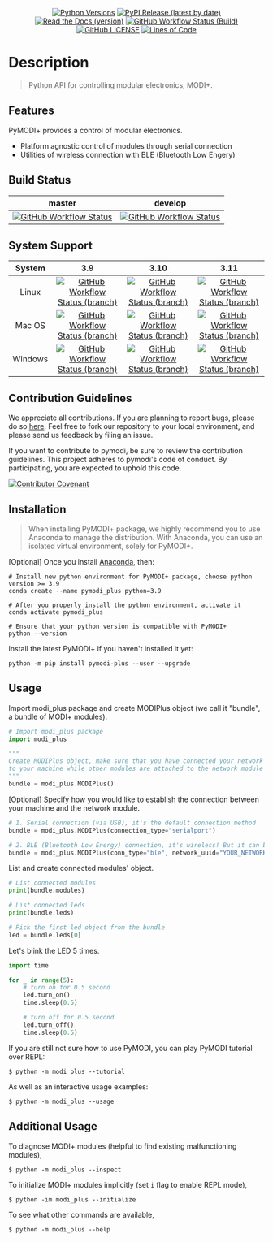 <div align="center">

[![Python Versions](https://img.shields.io/pypi/pyversions/pymodi-plus.svg?style=flat-square)](https://pypi.python.org/pypi/pymodi-plus)
[![PyPI Release (latest by date)](https://img.shields.io/github/v/release/LUXROBO/pymodi-plus?style=flat-square)](https://pypi.python.org/pypi/pymodi-plus)
[![Read the Docs (version)](https://img.shields.io/readthedocs/pymodi-plus/latest?style=flat-square)](https://pymodi-plus.readthedocs.io/en/latest/?badge=master)
[![GitHub Workflow Status (Build)](https://img.shields.io/github/workflow/status/LUXROBO/pymodi-plus/Build%20Status/master?style=flat-square)](https://github.com/LUXROBO/pymodi-plus/actions)
[![GitHub LICENSE](https://img.shields.io/github/license/LUXROBO/pymodi-plus?style=flat-square&color=blue)](https://github.com/LUXROBO/pymodi-plus/blob/master/LICENSE)
[![Lines of Code](https://img.shields.io/tokei/lines/github/LUXROBO/pymodi-plus?style=flat-square)](https://github.com/LUXROBO/pymodi-plus/tree/master/modi_plus)

</div>

Description
===========
> Python API for controlling modular electronics, MODI+.


Features
--------
PyMODI+ provides a control of modular electronics.
* Platform agnostic control of modules through serial connection
* Utilities of wireless connection with BLE (Bluetooth Low Engery)

Build Status
------------
|master|develop|
|:---:|:---:|
| [![GitHub Workflow Status](https://img.shields.io/github/workflow/status/LUXROBO/pymodi-plus/Build%20Status?label=master&branch=master&logo=github&style=flat-square)](https://github.com/LUXROBO/pymodi-plus/actions) | [![GitHub Workflow Status](https://img.shields.io/github/workflow/status/LUXROBO/pymodi-plus/Build%20Status?label=develop&branch=develop&logo=github&style=flat-square)](https://github.com/LUXROBO/pymodi-plus/actions)

System Support
--------------
| System | 3.9 | 3.10 | 3.11 |
| :---: | :---: | :---: | :---: |
| Linux | [![GitHub Workflow Status (branch)](https://img.shields.io/github/workflow/status/LUXROBO/pymodi-plus/Unit%20Test%20(Ubuntu)/master?label=Unit%20Test%20%28Ubuntu%29&logo=github&style=flat-square)](https://github.com/LUXROBO/pymodi-plus/actions) | [![GitHub Workflow Status (branch)](https://img.shields.io/github/workflow/status/LUXROBO/pymodi-plus/Unit%20Test%20(Ubuntu)/master?label=Unit%20Test%20%28Ubuntu%29&logo=github&style=flat-square)](https://github.com/LUXROBO/pymodi-plus/actions) |[![GitHub Workflow Status (branch)](https://img.shields.io/github/workflow/status/LUXROBO/pymodi-plus/Unit%20Test%20(Ubuntu)/master?label=Unit%20Test%20%28Ubuntu%29&logo=github&style=flat-square)](https://github.com/LUXROBO/pymodi-plus/actions)
| Mac OS | [![GitHub Workflow Status (branch)](https://img.shields.io/github/workflow/status/LUXROBO/pymodi-plus/Unit%20Test%20(macOS)/master?label=Unit%20Test%20%28macOS%29&logo=github&style=flat-square)](https://github.com/LUXROBO/pymodi-plus/actions) |[![GitHub Workflow Status (branch)](https://img.shields.io/github/workflow/status/LUXROBO/pymodi-plus/Unit%20Test%20(macOS)/master?label=Unit%20Test%20%28macOS%29&logo=github&style=flat-square)](https://github.com/LUXROBO/pymodi-plus/actions) | [![GitHub Workflow Status (branch)](https://img.shields.io/github/workflow/status/LUXROBO/pymodi-plus/Unit%20Test%20(macOS)/master?label=Unit%20Test%20%28macOS%29&logo=github&style=flat-square)](https://github.com/LUXROBO/pymodi-plus/actions)
| Windows | [![GitHub Workflow Status (branch)](https://img.shields.io/github/workflow/status/LUXROBO/pymodi-plus/Unit%20Test%20(Windows)/master?label=Unit%20Test%20%28Windows%29&logo=github&style=flat-square)](https://github.com/LUXROBO/pymodi-plus/actions) | [![GitHub Workflow Status (branch)](https://img.shields.io/github/workflow/status/LUXROBO/pymodi-plus/Unit%20Test%20(Windows)/master?label=Unit%20Test%20%28Windows%29&logo=github&style=flat-square)](https://github.com/LUXROBO/pymodi-plus/actions) | [![GitHub Workflow Status (branch)](https://img.shields.io/github/workflow/status/LUXROBO/pymodi-plus/Unit%20Test%20(Windows)/master?label=Unit%20Test%20%28Windows%29&logo=github&style=flat-square)](https://github.com/LUXROBO/pymodi-plus/actions)

Contribution Guidelines
-----------------------
We appreciate all contributions. If you are planning to report bugs, please do so [here](https://github.com/LUXROBO/pymodi/issues). Feel free to fork our repository to your local environment, and please send us feedback by filing an issue.

If you want to contribute to pymodi, be sure to review the contribution guidelines. This project adheres to pymodi's code of conduct. By participating, you are expected to uphold this code.

[![Contributor Covenant](https://img.shields.io/badge/Contributor%20Covenant-v2.0%20adopted-ff69b4.svg?style=flat-square)](CODE_OF_CONDUCT.md)

Installation
------------
> When installing PyMODI+ package, we highly recommend you to use Anaconda to manage the distribution.
> With Anaconda, you can use an isolated virtual environment, solely for PyMODI+.

[Optional] Once you install [Anaconda](https://docs.anaconda.com/anaconda/install/), then:
```
# Install new python environment for PyMODI+ package, choose python version >= 3.9
conda create --name pymodi_plus python=3.9

# After you properly install the python environment, activate it
conda activate pymodi_plus

# Ensure that your python version is compatible with PyMODI+
python --version
```

Install the latest PyMODI+ if you haven't installed it yet:
```
python -m pip install pymodi-plus --user --upgrade
```

Usage
-----
Import modi_plus package and create MODIPlus object (we call it "bundle", a bundle of MODI+ modules).
```python
# Import modi_plus package
import modi_plus

"""
Create MODIPlus object, make sure that you have connected your network module
to your machine while other modules are attached to the network module
"""
bundle = modi_plus.MODIPlus()
```

[Optional] Specify how you would like to establish the connection between your machine and the network module.
```python
# 1. Serial connection (via USB), it's the default connection method
bundle = modi_plus.MODIPlus(connection_type="serialport")

# 2. BLE (Bluetooth Low Energy) connection, it's wireless! But it can be slow :(
bundle = modi_plus.MODIPlus(conn_type="ble", network_uuid="YOUR_NETWORK_MODULE_UUID")
```

List and create connected modules' object.
```python
# List connected modules
print(bundle.modules)

# List connected leds
print(bundle.leds)

# Pick the first led object from the bundle
led = bundle.leds[0]
```

Let's blink the LED 5 times.
```python
import time

for _ in range(5):
    # turn on for 0.5 second
    led.turn_on()
    time.sleep(0.5)

    # turn off for 0.5 second
    led.turn_off()
    time.sleep(0.5)
```

If you are still not sure how to use PyMODI, you can play PyMODI tutorial over REPL:
```
$ python -m modi_plus --tutorial
```
As well as an interactive usage examples:
```
$ python -m modi_plus --usage
```

Additional Usage
----------------
To diagnose MODI+ modules (helpful to find existing malfunctioning modules),
```
$ python -m modi_plus --inspect
```

To initialize MODI+ modules implicitly (set `i` flag to enable REPL mode),
```
$ python -im modi_plus --initialize
```

To see what other commands are available,
```
$ python -m modi_plus --help
```
